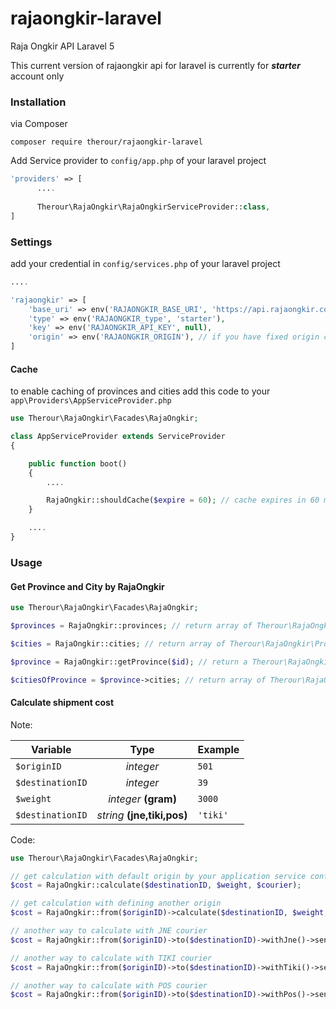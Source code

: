 # rajaongkir-laravel
Raja Ongkir API Laravel 5

This current version of rajaongkir api for laravel is currently for **_starter_** account only

### Installation ###

via Composer
```
composer require therour/rajaongkir-laravel
```

Add Service provider to `config/app.php` of your laravel project
```php
'providers' => [
      ....
      
      Therour\RajaOngkir\RajaOngkirServiceProvider::class,
]
```

### Settings
add your credential in `config/services.php` of your laravel project
```php
....

'rajaongkir' => [
    'base_uri' => env('RAJAONGKIR_BASE_URI', 'https://api.rajaongkir.com'),
    'type' => env('RAJAONGKIR_type', 'starter'),
    'key' => env('RAJAONGKIR_API_KEY', null),
    'origin' => env('RAJAONGKIR_ORIGIN'), // if you have fixed origin city id,
]
```

#### Cache
to enable caching of provinces and cities
add this code to your `app\Providers\AppServiceProvider.php`
```php
use Therour\RajaOngkir\Facades\RajaOngkir; 

class AppServiceProvider extends ServiceProvider
{

    public function boot()
    {
    	....

    	RajaOngkir::shouldCache($expire = 60); // cache expires in 60 minutes
    }

    ....
}
```
### Usage

#### Get Province and City by RajaOngkir
```php
use Therour\RajaOngkir\Facades\RajaOngkir;

$provinces = RajaOngkir::provinces; // return array of Therour\RajaOngkir\Province Objects

$cities = RajaOngkir::cities; // return array of Therour\RajaOngkir\Province Objects

$province = RajaOngkir::getProvince($id); // return a Therour\RajaOngkir\Province

$citiesOfProvince = $province->cities; // return array of Therour\RajaOngkir\City


```

#### Calculate shipment cost

Note:

| Variable        | Type                        | Example |
| --------------- |:---------------------------:| ------- |
| `$originID`     |    _integer_                | `501`   |
| `$destinationID`|    _integer_                | `39`    |
| `$weight`       | _integer_ **(gram)**        | `3000`  |
| `$destinationID`| _string_ **(jne,tiki,pos)** | `'tiki'`|

Code:

```php
use Therour\RajaOngkir\Facades\RajaOngkir;

// get calculation with default origin by your application service config
$cost = RajaOngkir::calculate($destinationID, $weight, $courier);

// get calculation with defining another origin
$cost = RajaOngkir::from($originID)->calculate($destinationID, $weight, $courier);

// another way to calculate with JNE courier
$cost = RajaOngkir::from($originID)->to($destinationID)->withJne()->send($weight);

// another way to calculate with TIKI courier
$cost = RajaOngkir::from($originID)->to($destinationID)->withTiki()->send($weight);

// another way to calculate with POS courier
$cost = RajaOngkir::from($originID)->to($destinationID)->withPos()->send($weight);
```
